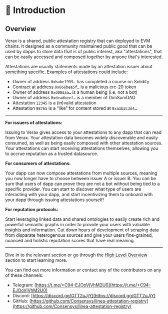 # 👋 Introduction

## Overview

Verax is a shared, public attestation registry that can deployed to EVM chains.  It designed as a community maintained public good that can be used by dapps to store data that is of public interest, aka "attestations", that can be easily accessed and composed together by anyone that's interested.

Attestations are usually statements made by an attestation issuer about something specific. Examples of attestations could include:

* Owner of address `0xbabe1999…` has completed a course on Solidity
* Contract at address `0x666bea5f…` is a malicious erc-20 token
* Owner of address `0xd00daa…` is a human being (i.e. not a bot)
* Owner of address `0xdeadbeef…` is a member of DimSumDAO
* Attestation `12345` is a (in)valid attestation
* Attestation `98765` is a “like” for content stored at `0xa1b2c3d4…`

***

**For issuers of attestations:**

Issuing to Verax gives access to your attestations to any dapp that can read from Verax.  Your attestation data becomes widely discoverable and easily consumed, as well as being easily composed with other attestation sources.  Your attestations can start receiving attestations themselves, allowing you to accrue reputation as a trusted datasource.

**For consumers of attestations:**

Your dapp can now compose attestations from multiple sources, meaning you now longer have to choose between issuer A or issuer B.  You can be sure that users of dapp can prove they are not a bot without being tied to a specific provider.  You can start to discover what type of users are interacting with your dapp, and start incentivizing them to onboard with your dapp through issuing attestations yourself!

**For reputation protocols:**

Start leveraging linked data and shared ontologies to easily create rich and powerful semantic graphs in order to provide your users with valuable insights and information.  Cut down hours of development of scraping data from disparate heterogenous sources and give your users fine-grained, nuanced and holistic reputation scores that have real meaning.

***

Dive in to the relevant section or go through the [High Level Overview](core-concepts/high-level-overview.md) section to start learning more.

You can find out more information or contact any of the contributors on any of these channels:

* Telegram: [https://t.me/+C94-EJOoVjVhM2U0](https://t.me/+C94-EJOoVjVhM2U0)
* Discord: [https://discord.gg/GTT2uJjY](https://discord.gg/GTT2uJjY)
* GitHub: [https://github.com/Consensys/linea-attestation-registry](https://github.com/Consensys/linea-attestation-registry)

